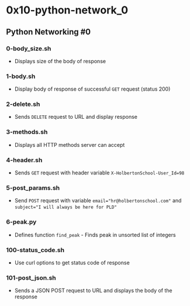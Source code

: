 # 0x10-python-network_0

## Python Networking #0
### 0-body_size.sh
* Displays size of the body of response

### 1-body.sh
* Display body of response of successful `GET` request (status 200)

### 2-delete.sh
* Sends `DELETE` request to URL and display response

### 3-methods.sh
* Displays all HTTP methods server can accept

### 4-header.sh
* Sends `GET` request with header variable `X-HolbertonSchool-User_Id=98`

### 5-post_params.sh
* Send `POST` request with variable `email="hr@holbertonschool.com"` and `subject="I will always be here for PLD"`

### 6-peak.py
* Defines function `find_peak` - Finds peak in unsorted list of integers
### 100-status_code.sh
* Use curl options to get status code of response

### 101-post_json.sh
* Sends a JSON POST request to URL and displays the body of the response

